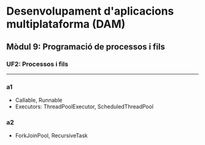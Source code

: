 # Desenvolupament d'aplicacions multiplataforma (DAM)
## Mòdul 9: Programació de processos i fils
### UF2: Processos i fils

<hr>

### a1
- Callable, Runnable
- Executors: ThreadPoolExecutor, ScheduledThreadPool  

### a2
- ForkJoinPool, RecursiveTask  
